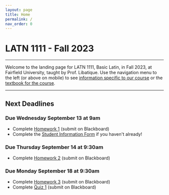 ```yaml
---
layout: page
title: Home
permalink: /
nav_order: 0
---
```


# LATN 1111 - Fall 2023

***

Welcome to the landing page for LATN 1111, Basic Latin, in Fall 2023, at Fairfield University, taught by Prof. Libatique. Use the navigation menu to the left (or above on mobile) to see [information specific to our course](/course_info) or the [textbook for the course](/textbook).

***

## Next Deadlines

### Due Wednesday September 13 at 9am

* Complete [Homework 1](../homework/homework#homework-1-due-w-913) (submit on Blackboard)
* Complete the [Student Information Form](https://forms.gle/CDtFDXaZoGHU5Nk67) if you haven't already!

### Due Thursday September 14 at 9:30am

* Complete [Homework 2](../homework/homework#homework-2-due-r-914) (submit on Blackboard)

### Due Monday September 18 at 9:30am

* Complete [Homework 3](../homework/homework#homework-3-due-m-918) (submit on Blackboard)
* Complete [Quiz 1](https://docs.google.com/document/d/1UquClx8wOdMsy_BFtvuRw1DMMIsY4_XBS3gwhhfLDyQ/edit?usp=sharing) (submit on Blackboard)
